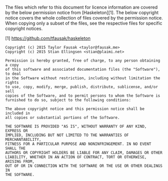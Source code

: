 The files which refer to this document for licence information are covered by
the below permission notice from [Haskeleton][1]. The below copyright notice
covers the whole collection of files covered by the permission notice. When
copying only a subset of the files, see the respective files for specific
copyright notices.

[1] https://github.com/tfausak/haskeleton

```
Copyright (c) 2015 Taylor Fausak <taylor@fausak.me>
Copyright (c) 2015 Stian Ellingsen <stian@plaimi.net>

Permission is hereby granted, free of charge, to any person obtaining a copy
of this software and associated documentation files (the "Software"), to deal
in the Software without restriction, including without limitation the rights
to use, copy, modify, merge, publish, distribute, sublicense, and/or sell
copies of the Software, and to permit persons to whom the Software is
furnished to do so, subject to the following conditions:

The above copyright notice and this permission notice shall be included in
all copies or substantial portions of the Software.

THE SOFTWARE IS PROVIDED "AS IS", WITHOUT WARRANTY OF ANY KIND, EXPRESS OR
IMPLIED, INCLUDING BUT NOT LIMITED TO THE WARRANTIES OF MERCHANTABILITY,
FITNESS FOR A PARTICULAR PURPOSE AND NONINFRINGEMENT. IN NO EVENT SHALL THE
AUTHORS OR COPYRIGHT HOLDERS BE LIABLE FOR ANY CLAIM, DAMAGES OR OTHER
LIABILITY, WHETHER IN AN ACTION OF CONTRACT, TORT OR OTHERWISE, ARISING FROM,
OUT OF OR IN CONNECTION WITH THE SOFTWARE OR THE USE OR OTHER DEALINGS IN
THE SOFTWARE.
```
